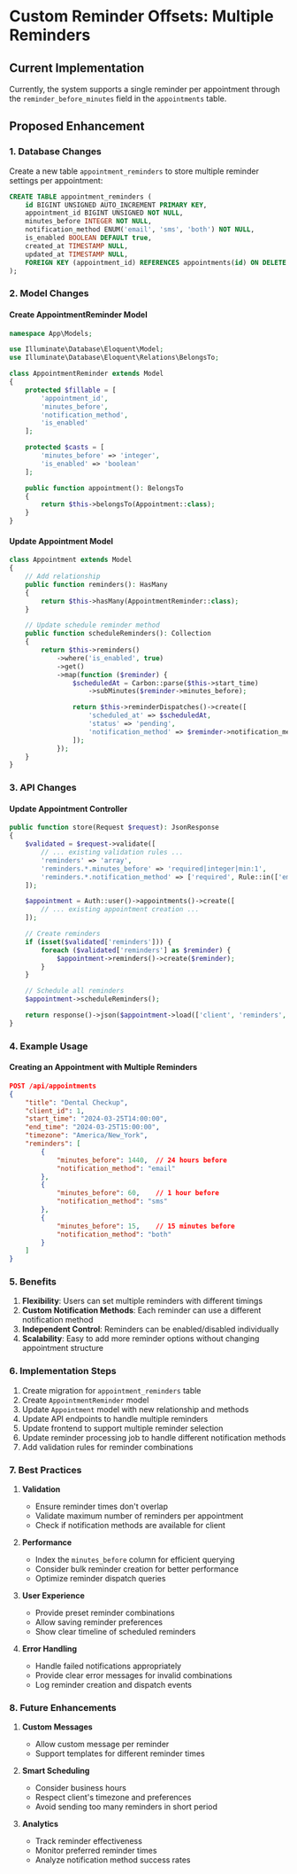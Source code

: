 # Custom Reminder Offsets: Multiple Reminders

## Current Implementation
Currently, the system supports a single reminder per appointment through the `reminder_before_minutes` field in the `appointments` table.

## Proposed Enhancement

### 1. Database Changes

Create a new table `appointment_reminders` to store multiple reminder settings per appointment:

```sql
CREATE TABLE appointment_reminders (
    id BIGINT UNSIGNED AUTO_INCREMENT PRIMARY KEY,
    appointment_id BIGINT UNSIGNED NOT NULL,
    minutes_before INTEGER NOT NULL,
    notification_method ENUM('email', 'sms', 'both') NOT NULL,
    is_enabled BOOLEAN DEFAULT true,
    created_at TIMESTAMP NULL,
    updated_at TIMESTAMP NULL,
    FOREIGN KEY (appointment_id) REFERENCES appointments(id) ON DELETE CASCADE
);
```

### 2. Model Changes

#### Create AppointmentReminder Model
```php
namespace App\Models;

use Illuminate\Database\Eloquent\Model;
use Illuminate\Database\Eloquent\Relations\BelongsTo;

class AppointmentReminder extends Model
{
    protected $fillable = [
        'appointment_id',
        'minutes_before',
        'notification_method',
        'is_enabled'
    ];

    protected $casts = [
        'minutes_before' => 'integer',
        'is_enabled' => 'boolean'
    ];

    public function appointment(): BelongsTo
    {
        return $this->belongsTo(Appointment::class);
    }
}
```

#### Update Appointment Model
```php
class Appointment extends Model
{
    // Add relationship
    public function reminders(): HasMany
    {
        return $this->hasMany(AppointmentReminder::class);
    }

    // Update schedule reminder method
    public function scheduleReminders(): Collection
    {
        return $this->reminders()
            ->where('is_enabled', true)
            ->get()
            ->map(function ($reminder) {
                $scheduledAt = Carbon::parse($this->start_time)
                    ->subMinutes($reminder->minutes_before);

                return $this->reminderDispatches()->create([
                    'scheduled_at' => $scheduledAt,
                    'status' => 'pending',
                    'notification_method' => $reminder->notification_method,
                ]);
            });
    }
}
```

### 3. API Changes

#### Update Appointment Controller
```php
public function store(Request $request): JsonResponse
{
    $validated = $request->validate([
        // ... existing validation rules ...
        'reminders' => 'array',
        'reminders.*.minutes_before' => 'required|integer|min:1',
        'reminders.*.notification_method' => ['required', Rule::in(['email', 'sms', 'both'])],
    ]);

    $appointment = Auth::user()->appointments()->create([
        // ... existing appointment creation ...
    ]);

    // Create reminders
    if (isset($validated['reminders'])) {
        foreach ($validated['reminders'] as $reminder) {
            $appointment->reminders()->create($reminder);
        }
    }

    // Schedule all reminders
    $appointment->scheduleReminders();

    return response()->json($appointment->load(['client', 'reminders', 'reminderDispatches']), 201);
}
```

### 4. Example Usage

#### Creating an Appointment with Multiple Reminders
```json
POST /api/appointments
{
    "title": "Dental Checkup",
    "client_id": 1,
    "start_time": "2024-03-25T14:00:00",
    "end_time": "2024-03-25T15:00:00",
    "timezone": "America/New_York",
    "reminders": [
        {
            "minutes_before": 1440,  // 24 hours before
            "notification_method": "email"
        },
        {
            "minutes_before": 60,    // 1 hour before
            "notification_method": "sms"
        },
        {
            "minutes_before": 15,    // 15 minutes before
            "notification_method": "both"
        }
    ]
}
```

### 5. Benefits

1. **Flexibility**: Users can set multiple reminders with different timings
2. **Custom Notification Methods**: Each reminder can use a different notification method
3. **Independent Control**: Reminders can be enabled/disabled individually
4. **Scalability**: Easy to add more reminder options without changing appointment structure

### 6. Implementation Steps

1. Create migration for `appointment_reminders` table
2. Create `AppointmentReminder` model
3. Update `Appointment` model with new relationship and methods
4. Update API endpoints to handle multiple reminders
5. Update frontend to support multiple reminder selection
6. Update reminder processing job to handle different notification methods
7. Add validation rules for reminder combinations

### 7. Best Practices

1. **Validation**
   - Ensure reminder times don't overlap
   - Validate maximum number of reminders per appointment
   - Check if notification methods are available for client

2. **Performance**
   - Index the `minutes_before` column for efficient querying
   - Consider bulk reminder creation for better performance
   - Optimize reminder dispatch queries

3. **User Experience**
   - Provide preset reminder combinations
   - Allow saving reminder preferences
   - Show clear timeline of scheduled reminders

4. **Error Handling**
   - Handle failed notifications appropriately
   - Provide clear error messages for invalid combinations
   - Log reminder creation and dispatch events

### 8. Future Enhancements

1. **Custom Messages**
   - Allow custom message per reminder
   - Support templates for different reminder times

2. **Smart Scheduling**
   - Consider business hours
   - Respect client's timezone and preferences
   - Avoid sending too many reminders in short period

3. **Analytics**
   - Track reminder effectiveness
   - Monitor preferred reminder times
   - Analyze notification method success rates 